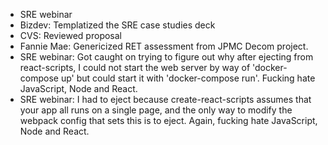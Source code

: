 - SRE webinar
- Bizdev: Templatized the SRE case studies deck
- CVS: Reviewed proposal
- Fannie Mae: Genericized RET assessment from JPMC Decom project.
- SRE webinar: Got caught on trying to figure out why after ejecting from react-scripts, I could not start the web server by way of 'docker-compose up' but could start it with 'docker-compose run'. Fucking hate JavaScript, Node and React.
- SRE webinar: I had to eject because create-react-scripts assumes that your app all runs on a single page, and the only way to modify the webpack config that sets this is to eject. Again, fucking hate JavaScript, Node and React.
